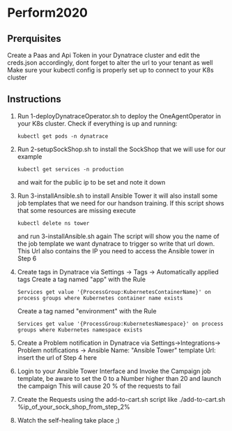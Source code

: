 # Perform2020

## Prerquisites
Create a Paas and Api Token in your Dynatrace cluster and edit the creds.json accordingly, dont forget to alter the url to your tenant as well
Make sure your kubectl config is properly set up to connect to your K8s cluster

## Instructions

1. Run 1-deployDynatraceOperator.sh to deploy the OneAgentOperator in your K8s cluster. Check if everything is up and running:
    ```
    kubectl get pods -n dynatrace 
    ```
    
2. Run 2-setupSockShop.sh to install the SockShop that we will use for our example
    ```
    kubectl get services -n production
    ```
    and wait for the public ip to be set and note it down
3. Run 3-installAnsible.sh to install Ansible Tower it will also install some job templates that we need for our handson training.
    If this script shows that some resources are missing execute
    ```
    kubectl delete ns tower
    ```
    and run 3-installAnsible.sh again
    The script will show you the name of the job template we want dynatrace to trigger so write that url down. This Url also contains the IP you need to access the Ansible tower in Step 6
    
4. Create tags in Dynatrace via Settings -> Tags -> Automatically applied tags
    Create a tag named "app" with the Rule 
    ```
    Services get value '{ProcessGroup:KubernetesContainerName}' on process groups where Kubernetes container name exists
    ```
    Create a tag named "environment" with the Rule 
    ```
    Services get value '{ProcessGroup:KubernetesNamespace}' on process groups where Kubernetes namespace exists
    ```
5. Create a Problem notification in Dynatrace via Settings->Integrations-> Problem notifications -> Ansible
    Name: "Ansible Tower"
    template Url: insert the url of Step 4 here
6. Login to your Ansible Tower Interface and Invoke the Campaign job template, be aware to set the 0 to a Number higher than 20 and launch the campaign
    This will cause 20 % of the requests to fail
7. Create the Requests using the add-to-cart.sh script like 
    ./add-to-cart.sh %ip_of_your_sock_shop_from_step_2%
8. Watch the self-healing take place ;)
